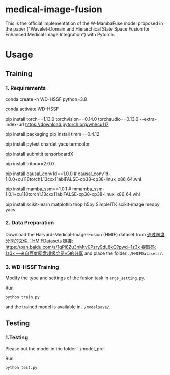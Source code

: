 # medical-image-fusion
This is the official implementation of the W-MambaFuse model proposed in the paper ("Wavelet-Domain and Hierarchical State Space Fusion for Enhanced Medical Image Integration") with Pytorch.


# Usage  

## Training  

### 1. Requirements
conda create -n WD-HSSF python=3.8

conda activate WD-HSSF

pip install torch==1.13.0 torchvision==0.14.0 torchaudio==0.13.0 --extra-index-url https://download.pytorch.org/whl/cu117 

pip install packaging pip install timm==0.4.12

pip install pytest chardet yacs termcolor

pip install submitit tensorboardX

pip install triton==2.0.0

pip install causal_conv1d==1.0.0 # causal_conv1d-1.0.0+cu118torch1.13cxx11abiFALSE-cp38-cp38-linux_x86_64.whl

pip install mamba_ssm==1.0.1 # mmamba_ssm-1.0.1+cu118torch1.13cxx11abiFALSE-cp38-cp38-linux_x86_64.whl

pip install scikit-learn matplotlib thop h5py SimpleITK scikit-image medpy yacs

### 2. Data Preparation  
Download the Harvard-Medical-Image-Fusion (HMIF) dataset from [通过网盘分享的文件：HMIFDatasets
链接: https://pan.baidu.com/s/1qPi8Zu3nMtv0Pzry9dL8xQ?pwd=1z3x 提取码: 1z3x 
--来自百度网盘超级会员v5的分享](#) and place the folder `./HMIFDatasets/`.  

### 3. WD-HSSF Training  
Modify the type and settings of the fusion task in `args_setting.py`.  

Run  
```bash
python train.py
```  
and the trained model is available in `./modelsave/`.  

## Testing  

### 1.Testing  
Please put the model in the folder `./model_pre

Run  
```bash
python test.py
```  
